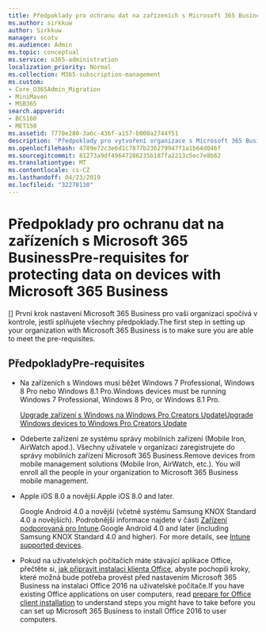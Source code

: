 ```yaml
---
title: Předpoklady pro ochranu dat na zařízeních s Microsoft 365 Business
ms.author: sirkkuw
author: Sirkkuw
manager: scotv
ms.audience: Admin
ms.topic: conceptual
ms.service: o365-administration
localization_priority: Normal
ms.collection: M365-subscription-management
ms.custom:
- Core_O365Admin_Migration
- MiniMaven
- MSB365
search.appverid:
- BCS160
- MET150
ms.assetid: 7770e280-3a6c-436f-a157-b008a2744f51
description: 'Předpoklady pro vytvoření organizace s Microsoft 365 Business vědět. '
ms.openlocfilehash: 4789e72c3e6d1c7877b236279947f1a1b64d046f
ms.sourcegitcommit: 81273a9df49647286235b187fa2213c5ec7e8b62
ms.translationtype: MT
ms.contentlocale: cs-CZ
ms.lasthandoff: 04/23/2019
ms.locfileid: "32278130"
---
```

# <a name="pre-requisites-for-protecting-data-on-devices-with-microsoft-365-business"></a><span data-ttu-id="136c8-103">Předpoklady pro ochranu dat na zařízeních s Microsoft 365 Business</span><span class="sxs-lookup"><span data-stu-id="136c8-103">Pre-requisites for protecting data on devices with Microsoft 365 Business</span></span>

<span data-ttu-id="136c8-104">[] První krok nastavení Microsoft 365 Business pro vaši organizaci spočívá v kontrole, jestli splňujete všechny předpoklady.</span><span class="sxs-lookup"><span data-stu-id="136c8-104">The first step in setting up your organization with Microsoft 365 Business is to make sure you are able to meet the pre-requisites.</span></span>
  
## <a name="pre-requisites"></a><span data-ttu-id="136c8-105">Předpoklady</span><span class="sxs-lookup"><span data-stu-id="136c8-105">Pre-requisites</span></span>

- <span data-ttu-id="136c8-106">Na zařízeních s Windows musí běžet Windows 7 Professional, Windows 8 Pro nebo Windows 8.1 Pro.</span><span class="sxs-lookup"><span data-stu-id="136c8-106">Windows devices must be running Windows 7 Professional, Windows 8 Pro, or Windows 8.1 Pro.</span></span>
    
    [<span data-ttu-id="136c8-107">Upgrade zařízení s Windows na Windows Pro Creators Update</span><span class="sxs-lookup"><span data-stu-id="136c8-107">Upgrade Windows devices to Windows Pro Creators Update</span></span>](upgrade-to-windows-pro-creators-update.md)
    
- <span data-ttu-id="136c8-p101">Odeberte zařízení ze systému správy mobilních zařízení (Mobile Iron, AirWatch apod.). Všechny uživatele v organizaci zaregistrujete do správy mobilních zařízení Microsoft 365 Business.</span><span class="sxs-lookup"><span data-stu-id="136c8-p101">Remove devices from mobile management solutions (Mobile Iron, AirWatch, etc.). You will enroll all the people in your organization to Microsoft 365 Business mobile management.</span></span>
    
- <span data-ttu-id="136c8-110">Apple iOS 8.0 a novější.</span><span class="sxs-lookup"><span data-stu-id="136c8-110">Apple iOS 8.0 and later.</span></span>
    
    <span data-ttu-id="136c8-p102">Google Android 4.0 a novější (včetně systému Samsung KNOX Standard 4.0 a novějších). Podrobnější informace najdete v části [Zařízení podporovaná pro Intune](https://go.microsoft.com/fwlink/p/?linkid=852307).</span><span class="sxs-lookup"><span data-stu-id="136c8-p102">Google Android 4.0 and later (including Samsung KNOX Standard 4.0 and higher). For more details, see [Intune supported devices](https://go.microsoft.com/fwlink/p/?linkid=852307).</span></span>
    
- <span data-ttu-id="136c8-113">Pokud na uživatelských počítačích máte stávající aplikace Office, přečtěte si, [jak připravit instalaci klienta Office](prepare-for-office-client-deployment.md), abyste pochopili kroky, které možná bude potřeba provést před nastavením Microsoft 365 Business na instalaci Office 2016 na uživatelské počítače.</span><span class="sxs-lookup"><span data-stu-id="136c8-113">If you have existing Office applications on user computers, read [prepare for Office client installation](prepare-for-office-client-deployment.md) to understand steps you might have to take before you can set up Microsoft 365 Business to install Office 2016 to user computers.</span></span> 
    


